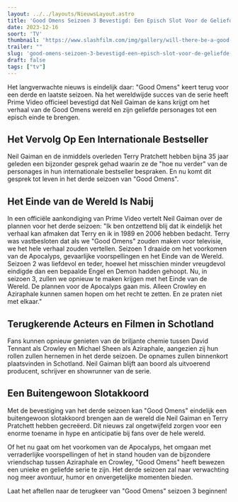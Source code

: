 ```yaml
---
layout: ../../layouts/NieuwsLayout.astro
title: 'Good Omens Seizoen 3 Bevestigd: Een Episch Slot Voor de Geliefde Karakters'
date: 2023-12-16
soort: 'TV'
thumbnail: 'https://www.slashfilm.com/img/gallery/will-there-be-a-good-omens-season-3-they-need-to-resolve-that-cliffhanger/intro-1702574091.jpg'
trailer: ""
slug: 'good-omens-seizoen-3-bevestigd-een-episch-slot-voor-de-geliefde-karakters'
draft: false
tags: ["tv"]
---
```



Het langverwachte nieuws is eindelijk daar: "Good Omens" keert terug voor een derde en laatste seizoen. Na het wereldwijde succes van de serie heeft Prime Video officieel bevestigd dat Neil Gaiman de kans krijgt om het verhaal van de Good Omens wereld en zijn geliefde personages tot een episch einde te brengen.

## Het Vervolg Op Een Internationale Bestseller

Neil Gaiman en de inmiddels overleden Terry Pratchett hebben bijna 35 jaar geleden een bijzonder gesprek gehad waarin ze de "hoe nu verder" van de personages in hun internationale bestseller bespraken. En nu komt dit gesprek tot leven in het derde seizoen van "Good Omens". 

## Het Einde van de Wereld Is Nabij

In een officiële aankondiging van Prime Video vertelt Neil Gaiman over de plannen voor het derde seizoen: "Ik ben ontzettend blij dat ik eindelijk het verhaal kan afmaken dat Terry en ik in 1989 en 2006 hebben bedacht. Terry was vastbesloten dat als we "Good Omens" zouden maken voor televisie, we het hele verhaal zouden vertellen. Seizoen 1 draaide om het voorkomen van de Apocalyps, gevaarlijke voorspellingen en het Einde van de Wereld. Seizoen 2 was liefdevol en teder, hoewel het misschien minder vreugdevol eindigde dan een bepaalde Engel en Demon hadden gehoopt. Nu, in seizoen 3, zullen we opnieuw te maken krijgen met het Einde van de Wereld. De plannen voor de Apocalyps gaan mis. Alleen Crowley en Aziraphale kunnen samen hopen om het recht te zetten. En ze praten niet met elkaar."

## Terugkerende Acteurs en Filmen in Schotland

Fans kunnen opnieuw genieten van de briljante chemie tussen David Tennant als Crowley en Michael Sheen als Aziraphale, aangezien zij hun rollen zullen hernemen in het derde seizoen. De opnames zullen binnenkort plaatsvinden in Schotland. Neil Gaiman blijft aan boord als uitvoerend producent, schrijver en showrunner van de serie.

## Een Buitengewoon Slotakkoord

Met de bevestiging van het derde seizoen kan "Good Omens" eindelijk een buitengewoon slotakkoord brengen aan de wereld die Neil Gaiman en Terry Pratchett hebben gecreëerd. Dit nieuws zal ongetwijfeld zorgen voor een enorme toename in hype en anticipatie bij fans over de hele wereld.

Of het nu gaat om het voorkomen van de Apocalyps, het omgaan met verraderlijke voorspellingen of het in stand houden van de bijzondere vriendschap tussen Aziraphale en Crowley, "Good Omens" heeft bewezen een unieke en geliefde serie te zijn. Het derde seizoen zal naar verwachting nog meer avontuur, humor en onvergetelijke momenten bieden.

Laat het aftellen naar de terugkeer van "Good Omens" seizoen 3 beginnen!

